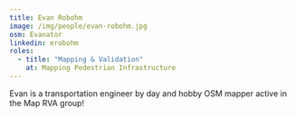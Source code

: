 ```yaml
---
title: Evan Robohm
image: /img/people/evan-robohm.jpg
osm: Evanator
linkedin: erobohm
roles:
  - title: "Mapping & Validation"
    at: Mapping Pedestrian Infrastructure
---
```

Evan is a transportation engineer by day and hobby OSM mapper active in the Map RVA group!
